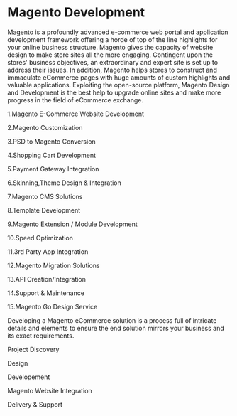 # Magento Development
Magento is a profoundly advanced e-commerce web portal and application development framework offering a horde of top of the line highlights for your online business structure. Magento gives the capacity of website design to make store sites all the more engaging. Contingent upon the stores' business objectives, an extraordinary and expert site is set up to address their issues. In addition, Magento helps stores to construct and immaculate eCommerce pages with huge amounts of custom highlights and valuable applications. Exploiting the open-source platform, Magento Design and Development is the best help to upgrade online sites and make more progress in the field of eCommerce exchange.

1.Magento E-Commerce Website Development

2.Magento Customization

3.PSD to Magento Conversion

4.Shopping Cart Development

5.Payment Gateway Integration

6.Skinning,Theme Design & Integration

7.Magento CMS Solutions

8.Template Development

9.Magento Extension / Module Development

10.Speed Optimization

11.3rd Party App Integration

12.Magento Migration Solutions

13.API Creation/Integration

14.Support & Maintenance

15.Magento Go Design Service

Developing a Magento eCommerce solution is a process full of intricate details and elements to ensure the end solution mirrors your business and its exact requirements.

Project Discovery

Design

Developement

Magento Website Integration

Delivery & Support
